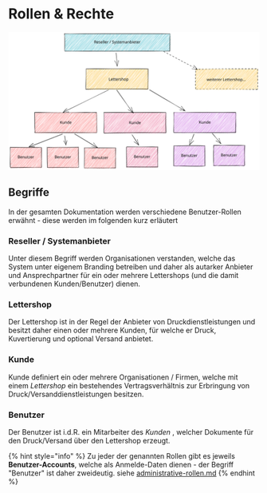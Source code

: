 # Rollen & Rechte

<img src="../../.gitbook/assets/file.drawing (4).svg" alt="" class="gitbook-drawing">

## Begriffe

In der gesamten Dokumentation werden verschiedene Benutzer-Rollen erwähnt - diese werden im folgenden kurz erläutert

### Reseller / Systemanbieter

Unter diesem Begriff werden Organisationen verstanden, welche das System unter eigenem Branding betreiben und daher als autarker Anbieter und Ansprechpartner für ein oder mehrere Lettershops (und die damit verbundenen Kunden/Benutzer) dienen.

### Lettershop

Der Lettershop ist in der Regel der Anbieter von Druckdienstleistungen und besitzt daher einen oder mehrere Kunden, für welche er Druck, Kuvertierung und optional Versand anbietet.

### Kunde

Kunde definiert ein oder mehrere Organisationen / Firmen, welche mit einem _Lettershop_ ein bestehendes Vertragsverhältnis zur Erbringung von Druck/Versanddienstleistungen besitzen.

### Benutzer

Der Benutzer ist i.d.R. ein Mitarbeiter des _Kunden_ , welcher Dokumente für den Druck/Versand über den Lettershop erzeugt.&#x20;

{% hint style="info" %}
Zu jeder der genannten Rollen gibt es jeweils **Benutzer-Accounts**, welche als Anmelde-Daten dienen - der Begriff "Benutzer" ist daher zweideutig. siehe [administrative-rollen.md](administrative-rollen.md "mention")
{% endhint %}







##
